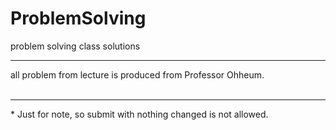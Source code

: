 # ProblemSolving
problem solving class solutions<br>
<hr/>
all problem from lecture is produced from Professor Ohheum.<br>
<https://github.com/ohheum><br>
<hr/>
* Just for note, so submit with nothing changed is not allowed.
